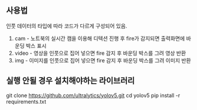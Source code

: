 ## 사용법
인풋 데이터의 타입에 따라 코드가 다르게 구성되어 있음.

1. cam - 노트북의 실시간 캠을 이용해 디텍션 진행 후 fire가 감지되면 출력화면에 바운딩 박스 표시
2. video - 영상을 인풋으로 집어 넣으면 fire 감지 후 바운딩 박스를 그려 영상 반환
3. img - 이미지를 인풋으로 집어 넣으면 fire 감지 후 바운딩 박스를 그려 이미지 반환

## 실행 안될 경우 설치해야하는 라이브러리

git clone https://github.com/ultralytics/yolov5.git
cd yolov5
pip install -r requirements.txt
